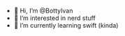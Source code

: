 - 👋 Hi, I’m @BottyIvan
- 👀 I’m interested in nerd stuff
- 🌱 I’m currently learning swift (kinda)

<!---
BottyIvan/BottyIvan is a ✨ special ✨ repository because its `README.md` (this file) appears on your GitHub profile.
You can click the Preview link to take a look at your changes.
--->
